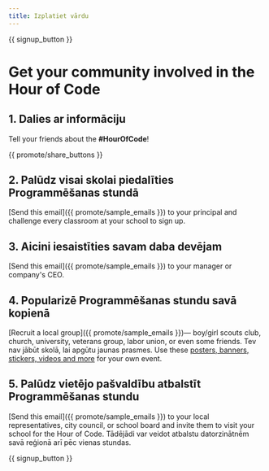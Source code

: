 ```yaml
---
title: Izplatiet vārdu
---
```


{{ signup_button }}

# Get your community involved in the Hour of Code

## 1. Dalies ar informāciju

Tell your friends about the **#HourOfCode**!

{{ promote/share_buttons }}

## 2. Palūdz visai skolai piedalīties Programmēšanas stundā

[Send this email]({{ promote/sample_emails }}) to your principal and challenge every classroom at your school to sign up.

## 3. Aicini iesaistīties savam daba devējam

[Send this email]({{ promote/sample_emails }}) to your manager or company's CEO.

## 4. Popularizē Programmēšanas stundu savā kopienā

[Recruit a local group]({{ promote/sample_emails }})— boy/girl scouts club, church, university, veterans group, labor union, or even some friends. Tev nav jābūt skolā, lai apgūtu jaunas prasmes. Use these [posters, banners, stickers, videos and more](/promote/resources) for your own event.

## 5. Palūdz vietējo pašvaldību atbalstīt Programmēšanas stundu

[Send this email]({{ promote/sample_emails }}) to your local representatives, city council, or school board and invite them to visit your school for the Hour of Code. Tādējādi var veidot atbalstu datorzinātnēm savā reģionā arī pēc vienas stundas.

{{ signup_button }}
